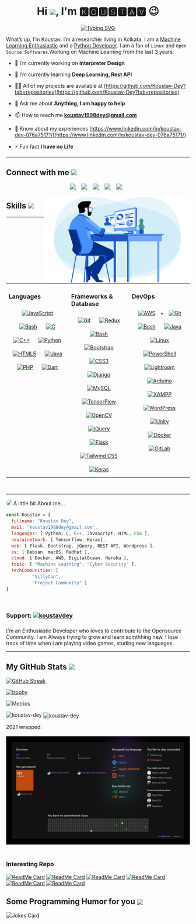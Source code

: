 <!-- <h1 align="center">Hi 👋, I'm 🅺🅾🆄🆂🆃🅰🆅 😉</h1>
<h1> Hello Fellow < Developers/ >! <img src = "https://raw.githubusercontent.com/MartinHeinz/MartinHeinz/master/wave.gif" height="50px"></img> </h1>
 -->

<h1 align="center"> Hi <img src = "https://raw.githubusercontent.com/MartinHeinz/MartinHeinz/master/wave.gif" height="50px"></img>, I'm 🅺🅾🆄🆂🆃🅰🆅 😉 </h1>
<p align="center">
<a href="https://git.io/typing-svg"><img src="https://readme-typing-svg.demolab.com?font=Fira+Code&size=16&pause=1000&color=29A41A&center=true&vCenter=true&multiline=true&width=435&lines=Researcher++%7C+Developer+%7C+ML+Motivated++;Innovation+Enthusiast+%7C+Network+Security+%7C+AI" alt="Typing SVG" /></a>
</p>

What’s up, I’m Koustav. I’m a researcher living in Kolkata. 
I am a <u>Machine Learning Enthusiastic</u> and a <u>Python Developer</u>. 
I am a fan of `Linux` and `Open Source Softwares`.Working on Machine Learning from the last 3 years.

<!-- [![visitors](https://visitor-badge.glitch.me/badge?page_id=Koustav-Dey.Koustav-Dey)](https://visitor-badge.glitch.me/badge?page_id=Koustav-Dey.Koustav-Dey)
[![wakatime](https://wakatime.com/badge/user/380570cf-30bd-4b71-8ac3-ea422ccb6dff.svg)](https://wakatime.com/@380570cf-30bd-4b71-8ac3-ea422ccb6dff) -->



- 🔭 I’m currently working on **Interpreter Design**

- 🌱 I’m currently learning **Deep Learning, Rest API**

- 👨‍💻 All of my projects are available at [https://github.com/Koustav-Dey?tab=repositories](https://github.com/Koustav-Dey?tab=repositories)

- 💬 Ask me about **Anything, I am happy to help**

- 📫 How to reach me **koustav1998dey@gmail.com**

- 📄 Know about my experiences [https://www.linkedin.com/in/koustav-dey-076a75171/](https://www.linkedin.com/in/koustav-dey-076a75171/)

- ⚡ Fun fact **I have no Life**

<!-- <div align="right">
<img width="320" height = "200" src="https://github.com/Koustav-Dey/Koustav-Dey/blob/main/img/design.png" alt="cover" aligh="right" />
</div> -->


---

<h2> Connect with me <img src='https://raw.githubusercontent.com/ShahriarShafin/ShahriarShafin/main/Assets/handshake.gif' height="60px"> </h2>

<p align='center'>
  
  <a href="https://www.youtube.com/channel/UC6vS7_f_3bTfwEz3UMpJnig">
    <img src="https://img.shields.io/badge/YouTube-FF0000?style=for-the-badge&logo=youtube&logoColor=white" />    
  </a>&nbsp;&nbsp;
  <a href="https://wa.me/8597796985?text=Hello%20Koustav">
    <img src="https://img.shields.io/badge/WHATSAPP-%2325D366.svg?&style=for-the-badge&logo=whatsapp&logoColor=white" />    
  </a>&nbsp;&nbsp;
  <a href="https://www.linkedin.com/in/koustav-dey-076a75171/">
    <img src="https://img.shields.io/badge/linkedin-%230077B5.svg?&style=for-the-badge&logo=linkedin&logoColor=white" />
  </a>&nbsp;&nbsp;
  <a href="https://github.com/Koustav-Dey">
    <img src="https://img.shields.io/badge/github-%23222222.svg?&style=for-the-badge&logo=github&logoColor=white" />        
  </a>&nbsp;&nbsp;
  <a href="https://twitter.com/Koustav56847139/">
    <img src="https://img.shields.io/badge/twitter-%2300ACEE.svg?&style=for-the-badge&logo=twitter&logoColor=white" />        
  </a>&nbsp;&nbsp;
  
</p>

<img align="right" alt="GIF" src="https://github.com/Koustav-Dey/Koustav-Dey/blob/449889cc062c7b1bda7d6068cf2d62d653a4ecbe/img/code.gif" width="400" height="240">

 


<h2> Skills <img src = "https://media2.giphy.com/media/QssGEmpkyEOhBCb7e1/giphy.gif?cid=ecf05e47a0n3gi1bfqntqmob8g9aid1oyj2wr3ds3mg700bl&rid=giphy.gif" height="32px"> </h2>
<!-- <h2><img width="50%" align="left" alt="Git Art Work" src="gitartwork.svg" /></h2> -->

<hr>

<!-- <table><tr><td valign="top" width="55%" > -->
<table><tr><td valign="top" width="300" height = "140" >



### Languages  
<div align="center">  
<a href="https://www.javascript.com/" target="_blank"><img style="margin: 10px" src="https://profilinator.rishav.dev/skills-assets/javascript-original.svg" alt="JavaScript" height="30" /></a>  
<a href="https://www.gnu.org/software/bash/" target="_blank"><img style="margin: 10px" src="https://profilinator.rishav.dev/skills-assets/gnu_bash-icon.svg" alt="Bash" height="30" /></a>  
<a href="https://www.cprogramming.com/" target="_blank"><img style="margin: 10px" src="https://profilinator.rishav.dev/skills-assets/c-original.svg" alt="C" height="30" /></a>  
<a href="https://www.cplusplus.com/" target="_blank"><img style="margin: 10px" src="https://profilinator.rishav.dev/skills-assets/cplusplus-original.svg" alt="C++" height="30" /></a>  
<a href="https://www.python.org/" target="_blank"><img style="margin: 10px" src="https://profilinator.rishav.dev/skills-assets/python-original.svg" alt="Python" height="30" /></a>  
<a href="https://en.wikipedia.org/wiki/HTML5" target="_blank"><img style="margin: 10px" src="https://profilinator.rishav.dev/skills-assets/html5-original-wordmark.svg" alt="HTML5" height="30" /></a>  
<a href="https://www.java.com/" target="_blank"><img style="margin: 10px" src="https://profilinator.rishav.dev/skills-assets/java-original-wordmark.svg" alt="Java" height="30" /></a>  
<a href="https://www.php.net/" target="_blank"><img style="margin: 10px" src="https://profilinator.rishav.dev/skills-assets/php-original.svg" alt="PHP" height="30" /></a>  
<a href="https://dart.dev/" target="_blank"><img style="margin: 10px" src="https://profilinator.rishav.dev/skills-assets/dartlang-icon.svg" alt="Dart" height="30" /></a>  
</div>

</td><td valign="top" width="33%">



### Frameworks & Database  
<div align="center">  
<a href="https://github.com/" target="_blank"><img style="margin: 10px" src="https://profilinator.rishav.dev/skills-assets/git-scm-icon.svg" alt="Git" height="30" /></a>  
<a href="https://redux.js.org/" target="_blank"><img style="margin: 10px" src="https://profilinator.rishav.dev/skills-assets/redux-original.svg" alt="Redux" height="30" /></a>  
<a href="https://www.gnu.org/software/bash/" target="_blank"><img style="margin: 10px" src="https://profilinator.rishav.dev/skills-assets/gnu_bash-icon.svg" alt="Bash" height="30" /></a>  
<a href="https://getbootstrap.com/docs/3.4/javascript/" target="_blank"><img style="margin: 10px" src="https://profilinator.rishav.dev/skills-assets/bootstrap-plain.svg" alt="Bootstrap" height="30" /></a>  
<a href="https://www.w3schools.com/css/" target="_blank"><img style="margin: 10px" src="https://profilinator.rishav.dev/skills-assets/css3-original-wordmark.svg" alt="CSS3" height="30" /></a>  
<a href="https://www.djangoproject.com/" target="_blank"><img style="margin: 10px" src="https://profilinator.rishav.dev/skills-assets/django-original.svg" alt="Django" height="30" /></a>  
<a href="https://www.mysql.com/" target="_blank"><img style="margin: 10px" src="https://profilinator.rishav.dev/skills-assets/mysql-original-wordmark.svg" alt="MySQL" height="30" /></a>  
<a href="https://www.tensorflow.org/" target="_blank"><img style="margin: 10px" src="https://profilinator.rishav.dev/skills-assets/tensorflow-icon.svg" alt="TensorFlow" height="30" /></a>  
<a href="https://opencv.org/" target="_blank"><img style="margin: 10px" src="https://profilinator.rishav.dev/skills-assets/opencv-icon.svg" alt="OpenCV" height="30" /></a>  
<a href="https://jquery.com/" target="_blank"><img style="margin: 10px" src="https://profilinator.rishav.dev/skills-assets/jquery.png" alt="jQuery" height="30" /></a>  
<a href="https://flask.palletsprojects.com/" target="_blank"><img style="margin: 10px" src="https://profilinator.rishav.dev/skills-assets/flask.png" alt="Flask" height="30" /></a>  
<a href="https://www.tailwindcss.com/" target="_blank"><img style="margin: 10px" src="https://profilinator.rishav.dev/skills-assets/tailwindcss.svg" alt="Tailwind CSS" height="30" /></a>  
<a href="https://keras.io/" target="_blank"><img style="margin: 10px" src="https://profilinator.rishav.dev/skills-assets/keras.png" alt="Keras" height="30" /></a>  
</div>

</td><td valign="top" width="33%">



### DevOps  
<div align="center">  
<a href="https://aws.amazon.com/" target="_blank"><img style="margin: 10px" src="https://profilinator.rishav.dev/skills-assets/amazonwebservices-original-wordmark.svg" alt="AWS" height="30" /></a>  +
<a href="https://github.com/" target="_blank"><img style="margin: 10px" src="https://profilinator.rishav.dev/skills-assets/git-scm-icon.svg" alt="Git" height="30" /></a>  
<a href="https://www.gnu.org/software/bash/" target="_blank"><img style="margin: 10px" src="https://profilinator.rishav.dev/skills-assets/gnu_bash-icon.svg" alt="Bash" height="30" /></a>  
<a href="https://www.java.com/" target="_blank"><img style="margin: 10px" src="https://profilinator.rishav.dev/skills-assets/java-original-wordmark.svg" alt="Java" height="30" /></a>  
<a href="https://www.linux.org/" target="_blank"><img style="margin: 10px" src="https://profilinator.rishav.dev/skills-assets/linux-original.svg" alt="Linux" height=30" /></a>  
<a href="https://docs.microsoft.com/en-us/powershell/" target="_blank"><img style="margin: 10px" src="https://profilinator.rishav.dev/skills-assets/powershell.png" alt="PowerShell" height="30" /></a>  
<a href="https://www.adobe.com/products/photoshop-lightroom.html" target="_blank"><img style="margin: 10px" src="https://profilinator.rishav.dev/skills-assets/lightroom.png" alt="Lightroom" height="30" /></a>  
<a href="https://www.arduino.cc/" target="_blank"><img style="margin: 10px" src="https://profilinator.rishav.dev/skills-assets/arduino.png" alt="Arduino" height="30" /></a>  
<a href="https://www.apachefriends.org/" target="_blank"><img style="margin: 10px" src="https://profilinator.rishav.dev/skills-assets/xampp.png" alt="XAMPP" height="30" /></a>  
<a href="https://wordpress.com/" target="_blank"><img style="margin: 10px" src="https://profilinator.rishav.dev/skills-assets/wordpress.png" alt="WordPress" height="30" /></a>  
<a href="https://unity.com/" target="_blank"><img style="margin: 10px" src="https://profilinator.rishav.dev/skills-assets/unity.png" alt="Unity" height="30" /></a>  
<a href="https://www.docker.com/" target="_blank"><img style="margin: 10px" src="https://profilinator.rishav.dev/skills-assets/docker-original-wordmark.svg" alt="Docker" height="30" /></a>  
<a href="https://about.gitlab.com/" target="_blank"><img style="margin: 10px" src="https://profilinator.rishav.dev/skills-assets/gitlab.svg" alt="GitLab" height="30" /></a>  
</div>

</td></tr></table>  

<br/>  



---


<img src="https://avatars2.githubusercontent.com/u/71118612?s=460&u=2a2599a57595e63a92702f38450dd49fff717d37&v=4" class="avatar avatar-user width-full border bg-white" style="border-radius: 50%;" width="50"> A little bit About me...  

```javascript
const Koustav = {
  fullname: "Koustav Dey",
  mail: "koustav1998dey@gmail.com",
  languages: [ Python, C, C++, JavaScript, HTML, CSS ],
  neuralnetwork: [ Tensorflow, Keras],
  web: [ Flask, Bootstrap, jQuery, REST API, Wordpress ],
  os: [ Debian, macOS, Redhat ],
  cloud: [ Docker, AWS, DigitalOcean, Heroku ],
  topic: [ "Machine Learning", "Cyber Security" ],
  techCommunities: [ 
          "SillyCon", 
          "Project Community" ]
}
```


<br/>  



<h3>Support: <a href="https://www.buymeacoffee.com/koustavdey"> <img src="https://cdn.buymeacoffee.com/buttons/v2/default-yellow.png" height="50" width="210" alt="koustavdey" /></a> </h3>

###

I'm an Enthusiastic Developer who loves to contribute to the Opensource Community. I am Always trying to grow and learn somthhing new. I lose track of time when i am playing video games, studing new languages.

---

<p></p>



<!-- <p><img align="center" src="https://github-readme-streak-stats.herokuapp.com/?user=koustav-dey&" alt="koustav-dey" /></p> -->
<!-- <p align="left"> <a href="https://github.com/ryo-ma/github-profile-trophy"><img src="https://github-profile-trophy.vercel.app/?username=koustav-dey" alt="koustav-dey" /></a> </p> -->


 <h2> My GitHub Stats <img src='https://media1.giphy.com/media/du3J3cXyzhj75IOgvA/giphy.gif?cid=ecf05e47x2g034i9pzwtzzsd3xgg2w9nr94t4tflbbgo3008&rid=giphy.gif' height='32px'> </h2>

[![GitHub Streak](https://github-readme-streak-stats.herokuapp.com?user=Koustav-Dey&theme=dark&hide_border=true&date_format=M%20j%5B%2C%20Y%5D&stroke=9C2C2C&background=DD272700&fire=FFFFFF)](https://git.io/streak-stats)

[![trophy](https://github-profile-trophy.vercel.app/?username=Koustav-Dey&theme=onestar&column=3&rank=SECRET,S,SS,SSS,A,AA,AAA,B&no-bg=true&margin-w=15&margin-h=15)](https://github.com/ryo-ma/github-profile-trophy)


![Metrics](https://metrics.lecoq.io/Koustav-Dey?template=classic&languages=1&isocalendar=1&lines=1&achievements=1&base=header%2C%20activity%2C%20community%2C%20repositories%2C%20metadata&base.indepth=false&base.hireable=false&base.skip=false&isocalendar=false&isocalendar.duration=full-year&languages=false&languages.ignored=html%2Cother%2Ccss%2Ctex%2Cless%2CScss&languages.limit=8&languages.threshold=0%25&languages.other=true&languages.colors=github&languages.aliases=python&languages.sections=most-used&languages.indepth=false&languages.analysis.timeout=10&languages.analysis.timeout.repositories=7.5&languages.categories=markup%2C%20programming&languages.recent.categories=markup%2C%20programming&languages.recent.load=300&languages.recent.days=14&lines=false&lines.sections=base&lines.repositories.limit=4&lines.history.limit=1&achievements=false&achievements.threshold=A&achievements.secrets=true&achievements.display=detailed&achievements.limit=0&config.timezone=Asia%2FCalcutta)


<p><img align="left" src="https://github-readme-stats.vercel.app/api/top-langs?username=koustav-dey&theme=nord&show_icons=true&locale=en&layout=compact" alt="koustav-dey" /></p>

<p>&nbsp;<img align="center" src="https://github-readme-stats.vercel.app/api?username=koustav-dey&theme=nord&show_icons=true&locale=en" alt="koustav-dey" /></p>
 
 2021 wrapped: <br><br>
<a href=""><img src="https://github.com/Koustav-Dey/Koustav-Dey/blob/cd19ee76887b681f5435bc8d73f5ff29f31758f7/img/wrapped.png" width="900" alt="Soham's 2021 wrapped"/></a>
<br><br>

### Interesting Repo 

[![ReadMe Card](https://github-readme-stats.vercel.app/api/pin/?username=Koustav-Dey&repo=Mini_Lang)](https://github.com/Koustav-Dey/Mini_Lang)
 [![ReadMe Card](https://github-readme-stats.vercel.app/api/pin/?username=Koustav-Dey&repo=Movie_recommendation_System)](https://github.com/Koustav-Dey/Movie_recommendation_System)
  [![ReadMe Card](https://github-readme-stats.vercel.app/api/pin/?username=Koustav-Dey&repo=Youtube_Video_Downloader)](https://github.com/Koustav-Dey/Youtube_Video_Downloader)
  [![ReadMe Card](https://github-readme-stats.vercel.app/api/pin/?username=Koustav-Dey&repo=Port_Scanner_Socket)](https://github.com/Koustav-Dey/Port_Scanner_Socket)
  [![ReadMe Card](https://github-readme-stats.vercel.app/api/pin/?username=Koustav-Dey&repo=Face_Emotion_Detection_CNN)](https://github.com/Koustav-Dey/Face_Emotion_Detection_CNN)
  [![ReadMe Card](https://github-readme-stats.vercel.app/api/pin/?username=Koustav-Dey&repo=Hand-Tracking-)](https://github.com/Koustav-Dey/Hand-Tracking-)
  
  
<h2> Some Programming Humor for you <img align ='center' src='https://media2.giphy.com/media/UQDSBzfyiBKvgFcSTw/giphy.gif?cid=ecf05e47p3cd513axbek3f56ti3jzizq8hincw20jauyyfyw&rid=giphy.gif' height='32px'></h2>

![Jokes Card](https://readme-jokes.vercel.app/api?theme=default)


